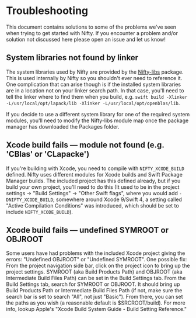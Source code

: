 # Troubleshooting

This document contains solutions to some of the problems we've seen when trying to get started with Nifty. If you encounter a problem and/or solution not discussed here please open an issue and let us know!

## System libraries not found by linker

The system libraries used by Nifty are provided by the [Nifty-libs](https://github.com/nifty-swift/Nifty-libs) package. This is used internally by Nifty so you shouldn't ever need to reference it. One complication that can arise though is if the installed system libraries are in a location not on your linker search path. In that case, you'll need to tell the linker where to find them when you build, e.g. `swift build -Xlinker -L/usr/local/opt/lapack/lib -Xlinker -L/usr/local/opt/openblas/lib`.
 
If you decide to use a different system library for one of the required system modules, you'll need to modify the Nifty-libs module map once the package manager has downloaded the Packages folder.

## Xcode build fails — module not found (e.g. 'CBlas' or 'CLapacke')

If you're building with Xcode, you need to compile with `NIFTY_XCODE_BUILD` defined. Nifty uses different modules for Xcode builds and Swift Package Manager builds. The included project has this defined already, but if you build your own project, you'll need to do this (It used to be in the project settings -> "Build Settings" -> "Other Swift flags", where you would add `-DNIFTY_XCODE_BUILD`; somewhere around Xcode 9/Swift 4, a setting called "Active Compilation Conditions" was introduced, which should be set to include `NIFTY_XCODE_BUILD`).

## Xcode build fails — undefined SYMROOT or OBJROOT

 Some users have had problems with the included Xcode project giving the errors: "Undefined OBJROOT" or "Undefined SYMROOT". One possible fix: From the project navigation side bar, click on the project icon to bring up the project settings. SYMROOT (aka  Build Products Path) and OBJROOT (aka Intermediate Build Files Path) can be set in the Build Settings tab. From the Build Settings tab, search for SYMROOT or OBJROOT. It should bring up Build Products Path or Intermediate Build Files Path (if not, make sure the search bar is set to search "All", not just "Basic"). From there, you can set the paths as you wish (a reasonable default is $SRCROOT/build). For more info, lookup Apple's "Xcode Build System Guide - Build Setting Reference."
